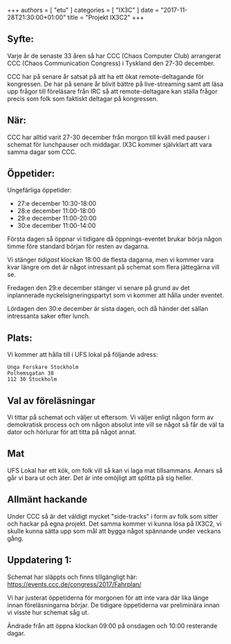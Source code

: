 +++
authors = [ "etu" ]
categories = [ "IX3C" ]
date = "2017-11-28T21:30:00+01:00"
title = "Projekt IX3C2"
+++
## Syfte:
Varje år de senaste 33 åren så har CCC (Chaos Computer Club) arrangerat CCC
(Chaos Communication Congress) i Tyskland den 27-30 december.

CCC har på senare år satsat på att ha ett ökat remote-deltagande för
kongressen. De har på senare år blivit bättre på live-streaming samt att läsa
upp frågor till föreläsare från IRC så att remote-deltagare kan ställa frågor
precis som folk som faktiskt deltagar på kongressen.

## När:
CCC har alltid varit 27-30 december från morgon till kväll med pauser i
schemat för lunchpauser och middagar. IX3C kommer självklart att vara samma
dagar som CCC.

## Öppetider:
Ungefärliga öppetider:

- 27:e december 10:30-18:00
- 28:e december 11:00-18:00
- 29:e december 11:00-20:00
- 30:e december 11:00-14:00

Första dagen så öppnar vi tidigare då öppnings-eventet brukar börja någon timme
före standard början för resten av dagarna.

Vi stänger *tidigast* klockan 18:00 de flesta dagarna, men vi kommer vara kvar
längre om det är något intressant på schemat som flera jättegärna vill se.

Fredagen den 29:e december stänger vi senare på grund av det inplannerade
nyckelsigneringspartyt som vi kommer att hålla under eventet.

Lördagen den 30:e december är sista dagen, och då händer det sällan intressanta
saker efter lunch.

## Plats:
Vi kommer att hålla till i UFS lokal på följande adress:
```
Unga Forskare Stockholm
Polhemsgatan 38
112 30 Stockholm
```

## Val av föreläsningar
Vi tittar på schemat och väljer ut eftersom. Vi väljer enligt någon form av
demokratisk process och om någon absolut inte vill se något så får de väl ta
dator och hörlurar för att titta på något annat.

## Mat
UFS Lokal har ett kök, om folk vill så kan vi laga mat tillsammans. Annars
så går vi bara ut och äter. Det är inte omöjligt att splitta på sig heller.

## Allmänt hackande
Under CCC så är det väldigt mycket "side-tracks" i form av folk som sitter
och hackar på egna projekt. Det samma kommer vi kunna lösa på IX3C2, vi skulle
kunna sätta upp som mål att bygga något spännande under veckans gång.

## Uppdatering 1:
Schemat har släppts och finns tillgängligt här:
https://events.ccc.de/congress/2017/Fahrplan/

Vi har justerat öppetiderna för morgonen för att inte vara där lika länge innan
föreläsningarna börjar. De tidigare öppetiderna var preliminära innan vi visste
hur schemat såg ut.

Ändrade från att öppna klockan 09:00 på onsdagen och 10:00 resterande dagar.
